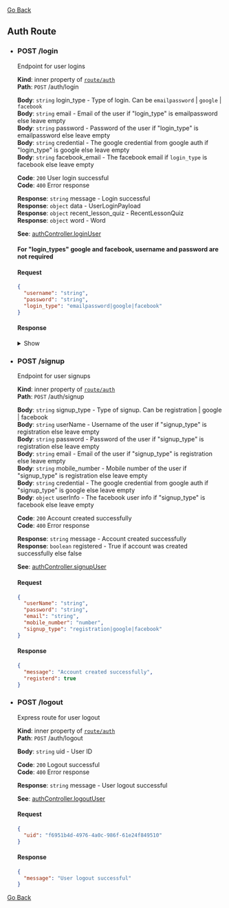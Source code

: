 [Go Back](../README.md#auth-routes)

## Auth Route

- ### POST /login

  Endpoint for user logins

  **Kind**: inner property of [<code>route/auth</code>](../README.md#auth-routes)  
   **Path**: <code>POST</code> /auth/login

  **Body**: <code>string</code> login_type - Type of login. Can be `emailpassword` | `google` | `facebook`  
   **Body**: <code>string</code> email - Email of the user if "login_type" is emailpassword else leave empty  
   **Body**: <code>string</code> password - Password of the user if "login_type" is emailpassword else leave empty  
   **Body**: <code>string</code> credential - The google credential from google auth if "login_type" is google else leave empty  
   **Body**: <code>string</code> facebook_email - The facebook email if `login_type` is facebook else leave empty

  **Code**: <code>200</code> User login successful  
   **Code**: <code>400</code> Error response

  **Response**: <code>string</code> message - Login successful  
   **Response**: <code>object</code> data - UserLoginPayload  
   **Response**: <code>object</code> recent_lesson_quiz - RecentLessonQuiz  
   **Response**: <code>object</code> word - Word

  **See**: [authController.loginUser](authController.loginUser)

  #### For "login_types" google and facebook, username and password are not required

  #### Request

  ```json
  {
    "username": "string",
    "password": "string",
    "login_type": "emailpassword|google|facebook"
  }
  ```

  #### Response

    <details>
    <summary>Show</summary>

  ```json
  {
    "message": "User login successful",
    "data": {
      "accessToken": "eyJhbGciOiJIUzI1NiIsInR5cCI6IkpXVCJ9.WBHk",
      "admin_status": true,
      "email": "goku@gmail.com",
      "displayName": "GOKU",
      "emailVerified": false,
      "uid": "f6951b4d-4976-4a0c-986f-61e24f849510",
      "preferences": {
        "theme": true,
        "dashboardHover": false,
        "collapsedSidebar": true
      },
      "mobile_number": "1234567890",
      "signup_type": "registration",
      "signup_type": "registration",
      "admin_status": true,
      "signup_type": "registration",
      "admin_status": true,
      "lesson_status": {
        "2ab70e1b-3676-4b79-bfb5-57fd448ec98e": [
          {
            "section_id": "2ab70e1b-3676-4b79-bfb5-57fd448ec98e",
            "lesson_id": "8ed93f99-3c37-428c-af92-c322c79b4384",
            "lesson_name": "qwe",
            "next_chapter_id": null,
            "prev_chapter_id": null,
            "parent_section_id": null,
            "lesson_start": false,
            "lesson_progress": 1,
            "lesson_completed": false,
            "lesson_completed_date": ""
          }
        ]
      },
      "passwordEmptyFlag": false,
      "profile_image": "data:image/jpeg;base64,"
    },
    "recent_lesson_quiz": {
      "mostRecentLesson": {
        "section_id": "5119f37b-ef44-4272-a536-04af51ef4bbc",
        "lesson_id": "4aa08919-369c-4ab4-93db-bf6e41b5b4fc",
        "lesson_name": "Crypto",
        "next_chapter_id": null,
        "prev_chapter_id": null,
        "parent_section_id": null,
        "lesson_start": true,
        "lesson_progress": 1,
        "lesson_completed": true,
        "lesson_completed_date": "8/2/2023, 1:06:58 PM"
      },
      "nextLesson": {
        "section_id": "5119f37b-ef44-4272-a536-04af51ef4bbc",
        "lesson_id": "1aa80733-d0fb-41e8-a975-4d6a7fc95ed6",
        "lesson_name": "Stock Exchanges",
        "next_chapter_id": null,
        "prev_chapter_id": null,
        "parent_section_id": null,
        "lesson_start": false,
        "lesson_progress": 1,
        "lesson_completed": false,
        "lesson_completed_date": ""
      },
      "mostRecentQuiz": {
        "section_id": "5119f37b-ef44-4272-a536-04af51ef4bbc",
        "lesson_id": "a4d32182-98ba-4968-90c3-aa0c27751d55",
        "quiz_id": "b993e24e-2900-453a-8e4e-69ecd55e29e6",
        "quiz_name": "Candle Stick question id test",
        "quiz_completed_date": "12/10/2023, 1:20:11 PM",
        "quiz_score": 2,
        "quiz_completed": true,
        "quiz_total": 3
      },
      "nextQuiz": {
        "section_id": "5119f37b-ef44-4272-a536-04af51ef4bbc",
        "lesson_id": "4aa08919-369c-4ab4-93db-bf6e41b5b4fc",
        "quiz_id": "f4ee6d77-a655-4d12-95a6-7f812b976205",
        "quiz_name": "Crypto Quiz 1",
        "quiz_completed_date": "",
        "quiz_score": "",
        "quiz_completed": false
      }
    },
    "word": {
      "word": "Gas",
      "meaning": "The unit of measure used to calculate the cost of a transaction or computational task on a blockchain network.",
      "url": "https://www.investopedia.com/terms/g/gas-ethereum.asp"
    }
  }
  ```

    </details>

- ### POST /signup

  Endpoint for user signups

  **Kind**: inner property of [<code>route/auth</code>](../README.md#auth-routes)  
   **Path**: <code>POST</code> /auth/signup

  **Body**: <code>string</code> signup_type - Type of signup. Can be registration | google | facebook  
   **Body**: <code>string</code> userName - Username of the user if "signup_type" is registration else leave empty  
   **Body**: <code>string</code> password - Password of the user if "signup_type" is registration else leave empty  
   **Body**: <code>string</code> email - Email of the user if "signup_type" is registration else leave empty  
   **Body**: <code>string</code> mobile_number - Mobile number of the user if "signup_type" is registration else leave empty  
   **Body**: <code>string</code> credential - The google credential from google auth if "signup_type" is google else leave empty  
   **Body**: <code>object</code> userInfo - The facebook user info if "signup_type" is facebook else leave empty

  **Code**: <code>200</code> Account created successfully  
   **Code**: <code>400</code> Error response

  **Response**: <code>string</code> message - Account created successfully  
   **Response**: <code>boolean</code> registered - True if account was created successfully else false

  **See**: [authController.signupUser](authController.signupUser)

  #### Request

  ```json
  {
    "userName": "string",
    "password": "string",
    "email": "string",
    "mobile_number": "number",
    "signup_type": "registration|google|facebook"
  }
  ```

  #### Response

  ```json
  {
    "message": "Account created successfully",
    "registerd": true
  }
  ```

- ### POST /logout

  Express route for user logout

  **Kind**: inner property of [<code>route/auth</code>](../README.md#auth-routes)  
   **Path**: <code>POST</code> /auth/logout

  **Body**: <code>string</code> uid - User ID

  **Code**: <code>200</code> Logout successful  
   **Code**: <code>400</code> Error response

  **Response**: <code>string</code> message - User logout successful

  **See**: [authController.logoutUser](authController.logoutUser)

  #### Request

  ```json
  {
    "uid": "f6951b4d-4976-4a0c-986f-61e24f849510"
  }
  ```

  #### Response

  ```json
  {
    "message": "User logout successful"
  }
  ```

[Go Back](../README.md#auth-routes)
